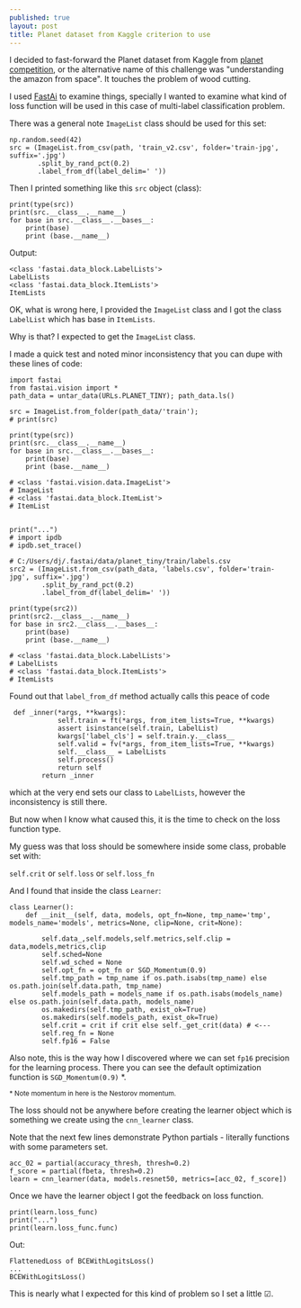 ```yaml
---
published: true
layout: post
title: Planet dataset from Kaggle criterion to use
---
```

I decided to fast-forward the Planet dataset from Kaggle from [planet competition](https://www.kaggle.com/c/planet-understanding-the-amazon-from-space), or the alternative name of this challenge was "understanding the amazon from space". It touches the problem of wood cutting.

I used [FastAi](https://github.com/fastai/course-v3/blob/master/nbs/dl1/lesson3-planet.ipynb) to examine things, specially I wanted to examine what kind of loss function will be used in this case of multi-label classification problem.

There was a general note `ImageList` class should be used for this set:

```
np.random.seed(42)
src = (ImageList.from_csv(path, 'train_v2.csv', folder='train-jpg', suffix='.jpg')
       .split_by_rand_pct(0.2)
       .label_from_df(label_delim=' '))
```

Then I printed something like this `src` object (class):

```
print(type(src))
print(src.__class__.__name__)
for base in src.__class__.__bases__:
    print(base)
    print (base.__name__)
```
Output:
```
<class 'fastai.data_block.LabelLists'>
LabelLists
<class 'fastai.data_block.ItemLists'>
ItemLists
```

OK, what is wrong here, I provided the `ImageList` class and I got the class `LabelList` which has base in `ItemLists`.

Why is that? I expected to get the `ImageList` class.

I made a quick test and noted minor inconsistency that you can dupe with these lines of code:

```
import fastai
from fastai.vision import *
path_data = untar_data(URLs.PLANET_TINY); path_data.ls()

src = ImageList.from_folder(path_data/'train');
# print(src)

print(type(src))
print(src.__class__.__name__)
for base in src.__class__.__bases__:
    print(base)
    print (base.__name__)

# <class 'fastai.vision.data.ImageList'>
# ImageList
# <class 'fastai.data_block.ItemList'>
# ItemList
  

print("...")
# import ipdb
# ipdb.set_trace()

# C:/Users/dj/.fastai/data/planet_tiny/train/labels.csv
src2 = (ImageList.from_csv(path_data, 'labels.csv', folder='train-jpg', suffix='.jpg')
        .split_by_rand_pct(0.2)
        .label_from_df(label_delim=' '))

print(type(src2))
print(src2.__class__.__name__)
for base in src2.__class__.__bases__:
    print(base)
    print (base.__name__)

# <class 'fastai.data_block.LabelLists'>
# LabelLists
# <class 'fastai.data_block.ItemLists'>
# ItemLists
```

Found out that `label_from_df` method actually calls this peace of code 
```
 def _inner(*args, **kwargs):
            self.train = ft(*args, from_item_lists=True, **kwargs)
            assert isinstance(self.train, LabelList)
            kwargs['label_cls'] = self.train.y.__class__
            self.valid = fv(*args, from_item_lists=True, **kwargs)
            self.__class__ = LabelLists
            self.process()
            return self
        return _inner
```
which at the very end sets our class to `LabelLists`, however the inconsistency is still there.

But now when I know what caused this, it is the time to check on the loss function type.

My guess was that loss should be somewhere inside some class, probable set with: 

`self.crit` or `self.loss` or `self.loss_fn`

And I found that inside the class `Learner`:
```
class Learner():
    def __init__(self, data, models, opt_fn=None, tmp_name='tmp', models_name='models', metrics=None, clip=None, crit=None):
        
        self.data_,self.models,self.metrics,self.clip = data,models,metrics,clip
        self.sched=None
        self.wd_sched = None
        self.opt_fn = opt_fn or SGD_Momentum(0.9)
        self.tmp_path = tmp_name if os.path.isabs(tmp_name) else os.path.join(self.data.path, tmp_name)
        self.models_path = models_name if os.path.isabs(models_name) else os.path.join(self.data.path, models_name)
        os.makedirs(self.tmp_path, exist_ok=True)
        os.makedirs(self.models_path, exist_ok=True)
        self.crit = crit if crit else self._get_crit(data) # <---
        self.reg_fn = None
        self.fp16 = False
```
Also note, this is the way how I discovered where we can set `fp16` precision for the learning process. There you can see the default optimization function is `SGD_Momentum(0.9)` *. 

<sub>* Note momentum in here is the Nestorov momentum.</sub>

The loss should not be anywhere before creating the learner object which is something we create using the `cnn_learner` class.

Note that the next few lines demonstrate Python partials - literally functions with some parameters set.

```
acc_02 = partial(accuracy_thresh, thresh=0.2)
f_score = partial(fbeta, thresh=0.2)
learn = cnn_learner(data, models.resnet50, metrics=[acc_02, f_score])
```

Once we have the learner object I got the feedback on loss function.

```
print(learn.loss_func)
print("...")
print(learn.loss_func.func)
```
Out:
```
FlattenedLoss of BCEWithLogitsLoss()
...
BCEWithLogitsLoss()
```

This is nearly what I expected for this kind of problem so I set a little ☑.

